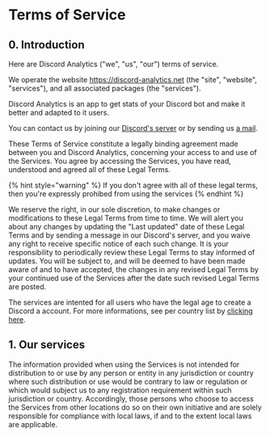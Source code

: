 # Terms of Service

## 0. Introduction

Here are Discord Analytics ("we", "us", "our") terms of service.

We operate the website https://discord-analytics.net (the "site", "website", "services"), and all associated packages (the "services").

Discord Analytics is an app to get stats of your Discord bot and make it better and adapted to it users.

You can contact us by joining our [Discord's server](https://discord.gg/discord) or by sending us [a mail](mailto:nolhan.dev@gmail.com).

These Terms of Service constitute a legally binding agreement made between you and Discord Analytics, concerning your access to and use of the Services. You agree by accessing the Services, you have read, understood and agreed all of these Legal Terms.&#x20;

{% hint style="warning" %}
If you don't agree with all of these legal terms, then you're expressly prohibed from using the services
{% endhint %}

We reserve the right, in our sole discretion, to make changes or modifications to these Legal Terms from time to time. We will alert you about any changes by updating the "Last updated" date of these Legal Terms and by sending a message in our Discord's server, and you waive any right to receive specific notice of each such change. It is your responsibility to periodically review these Legal Terms to stay informed of updates. You will be subject to, and will be deemed to have been made aware of and to have accepted, the changes in any revised Legal Terms by your continued use of the Services after the date such revised Legal Terms are posted.

The services are intented for all users who have the legal age to create a Discord a account. For more informations, see per country list by [clicking here](https://support.discord.com/hc/en-us/articles/360040724612-Why-is-Discord-asking-for-my-birthday).

## 1. Our services

The information provided when using the Services is not intended for distribution to or use by any person or entity in any jurisdiction or country where such distribution or use would be contrary to law or regulation or which would subject us to any registration requirement within such jurisdiction or country. Accordingly, those persons who choose to access the Services from other locations do so on their own initiative and are solely responsible for compliance with local laws, if and to the extent local laws are applicable.
